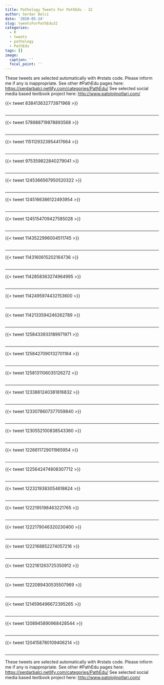 ```yaml
---
title: Pathology Tweets For PathEdu - 32
author: Serdar Balci
date: '2020-05-24'
slug: tweetsForPathEdu32
categories:
  - R
  - tweets
  - pathology
  - PathEdu
tags: []
image:
  caption: ''
  focal_point: ''
---
```



These tweets are selected automatically with #rstats code. Please inform me if any is inappropriate.
See other #PathEdu pages here: https://serdarbalci.netlify.com/categories/PathEdu/ 
See selected social media based textbook project here: http://www.patolojinotlari.com/

{{< tweet 838413632773971968 >}}
<br>
<br>
<hr>
{{< tweet 578988719878893568 >}}
<br>
<br>
<hr>
{{< tweet 1151129323954417664 >}}
<br>
<br>
<hr>
{{< tweet 975359822840279041 >}}
<br>
<br>
<hr>
{{< tweet 1245366567950520322 >}}
<br>
<br>
<hr>
{{< tweet 1245166386122493954 >}}
<br>
<br>
<hr>
{{< tweet 1245154709427585028 >}}
<br>
<br>
<hr>
{{< tweet 1143522996004511745 >}}
<br>
<br>
<hr>
{{< tweet 1143160615202164736 >}}
<br>
<br>
<hr>
{{< tweet 1142858363274964995 >}}
<br>
<br>
<hr>
{{< tweet 1142495974432153600 >}}
<br>
<br>
<hr>
{{< tweet 1142133594246262789 >}}
<br>
<br>
<hr>
{{< tweet 1258433933189971971 >}}
<br>
<br>
<hr>
{{< tweet 1258427090132701184 >}}
<br>
<br>
<hr>
{{< tweet 1258131106035126272 >}}
<br>
<br>
<hr>
{{< tweet 1233861240381816832 >}}
<br>
<br>
<hr>
{{< tweet 1233078607377059840 >}}
<br>
<br>
<hr>
{{< tweet 1230552100838543360 >}}
<br>
<br>
<hr>
{{< tweet 1226611729011965954 >}}
<br>
<br>
<hr>
{{< tweet 1225642474808307712 >}}
<br>
<br>
<hr>
{{< tweet 1223219383054618624 >}}
<br>
<br>
<hr>
{{< tweet 1222195198463221765 >}}
<br>
<br>
<hr>
{{< tweet 1222179046320230400 >}}
<br>
<br>
<hr>
{{< tweet 1222168852274057216 >}}
<br>
<br>
<hr>
{{< tweet 1222161263725350912 >}}
<br>
<br>
<hr>
{{< tweet 1222089430535507969 >}}
<br>
<br>
<hr>
{{< tweet 1214596496672395265 >}}
<br>
<br>
<hr>
{{< tweet 1208945890968428544 >}}
<br>
<br>
<hr>
{{< tweet 1204158780109406214 >}}
<br>
<br>
<hr>


These tweets are selected automatically with #rstats code. Please inform me if any is inappropriate.
See other #PathEdu pages here: https://serdarbalci.netlify.com/categories/PathEdu/ 
See selected social media based textbook project here: http://www.patolojinotlari.com/
